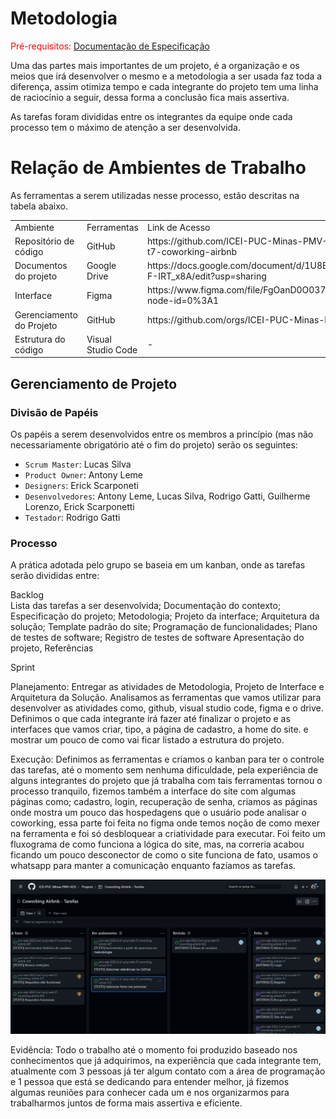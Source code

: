 
# Metodologia

<span style="color:red">Pré-requisitos: <a href="2-Especificação do Projeto.md"> Documentação de Especificação</a></span>

<p>Uma das partes mais importantes de um projeto, é a organização e os meios que irá desenvolver o mesmo e a metodologia a ser usada faz toda a diferença, assim otimiza tempo e cada integrante do projeto tem uma linha de raciocínio a seguir, dessa forma a conclusão fica mais assertiva.</p>
<p>As tarefas foram divididas entre os integrantes da equipe onde cada processo tem o máximo de atenção a ser desenvolvida.</p>

# Relação de Ambientes de Trabalho
<p>As ferramentas a serem utilizadas nesse processo, estão descritas na tabela abaixo.</p>
	<table>
    <tr>
        <td>Ambiente</td>
        <td>Ferramentas</td>
        <td>Link de Acesso</td>
    </tr>
    <tr>
        <td>Repositório de código </td>
        <td>GitHub</td>
        <td>https://github.com/ICEI-PUC-Minas-PMV-ADS/pmv-ads-2022-2-e1-proj-web-t7-coworking-airbnb</td>
    </tr>
    <tr>
        <td>Documentos do projeto</td>
        <td>Google Drive</td>
        <td>https://docs.google.com/document/d/1U8BXLZGzARApQJ1aLUsTqgw0CnmtfSrnE-F-IRT_x8A/edit?usp=sharing</td>
    </tr>
    <tr>
        <td>Interface</td>
        <td>Figma</td>
        <td>https://www.figma.com/file/FgOanD0O037f2KUI3qYRDF/Coworking-Airbnb?node-id=0%3A1</td>
    </tr>
    <tr>
        <td>Gerenciamento do Projeto</td>
        <td>GitHub</td>
        <td>https://github.com/orgs/ICEI-PUC-Minas-PMV-ADS/projects/180/views/1</td>
    </tr>
    <tr>
        <td>Estrutura do código</td>
        <td>Visual Studio Code</td>
        <td>-</td>
    </tr>
</table>
	
## Gerenciamento de Projeto

### Divisão de Papéis

Os papéis a serem desenvolvidos entre os membros a princípio (mas não necessariamente obrigatório até o fim do projeto) serão os seguintes:

- `Scrum Master`: Lucas Silva
- `Product Owner`: Antony Leme
- `Designers`: Erick Scarponeti
- `Desenvolvedores`: Antony Leme, Lucas Silva, Rodrigo Gatti, Guilherme Lorenzo, Erick Scarponetti
- `Testador`: Rodrigo Gatti

### Processo

A prática adotada pelo grupo se baseia em um kanban, onde as tarefas serão divididas entre:

Backlog <br>
Lista das tarefas a ser desenvolvida; 
Documentação do contexto; 
Especificação do projeto;
Metodologia; 
Projeto da interface; 
Arquitetura da solução; 
Template padrão do site;
Programação de funcionalidades;
Plano de testes de software; 
Registro de testes de software 
Apresentação do projeto, Referências

Sprint <br>

Planejamento: Entregar as atividades de Metodologia, Projeto de Interface e Arquitetura da Solução.
Analisamos as ferramentas que vamos utilizar para desenvolver as atividades como, github, visual studio code, figma e o drive. Definimos o que cada integrante irá fazer até finalizar o projeto e as interfaces que vamos criar, tipo, a página de cadastro, a home do site. e mostrar um pouco de como vai ficar listado a estrutura do projeto.
<br>

Execução: Definimos as ferramentas e criamos o kanban para ter o controle das tarefas, até o momento sem nenhuma dificuldade, pela experiência de alguns integrantes do projeto que já trabalha com tais ferramentas tornou o processo tranquilo,  fizemos também a interface do site com algumas páginas como; cadastro, login, recuperação de senha, criamos as páginas onde mostra um pouco das hospedagens que o usuário pode analisar o coworking, essa parte foi feita no figma onde temos noção de como mexer na ferramenta e foi só desbloquear a criatividade para executar. Foi feito um fluxograma de como funciona a lógica do site, mas, na correria acabou ficando um pouco desconector de como o site funciona de fato, usamos o whatsapp para manter a comunicação enquanto fazíamos as  tarefas.

<img src="src/faculdade.png">

Evidência: Todo o trabalho até o momento foi produzido baseado nos conhecimentos que já adquirimos, na experiência que cada integrante tem, atualmente com 3 pessoas já ter algum contato com a área de programação e 1 pessoa que está se dedicando para entender melhor, já fizemos algumas reuniões para conhecer cada um e nos organizarmos para trabalharmos juntos de forma mais assertiva e eficiente.


